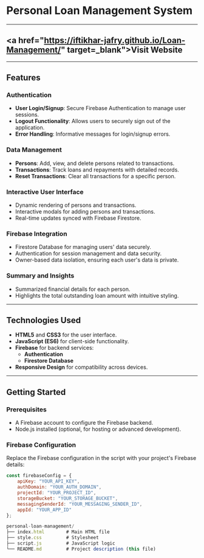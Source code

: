 # Personal Loan Management System
---
## <a href="https://iftikhar-jafry.github.io/Loan-Management/" target=_blank">Visit Website</a>

---

## Features

### Authentication
- **User Login/Signup**: Secure Firebase Authentication to manage user sessions.
- **Logout Functionality**: Allows users to securely sign out of the application.
- **Error Handling**: Informative messages for login/signup errors.

### Data Management
- **Persons**: Add, view, and delete persons related to transactions.
- **Transactions**: Track loans and repayments with detailed records.
- **Reset Transactions**: Clear all transactions for a specific person.

### Interactive User Interface
- Dynamic rendering of persons and transactions.
- Interactive modals for adding persons and transactions.
- Real-time updates synced with Firebase Firestore.

### Firebase Integration
- Firestore Database for managing users' data securely.
- Authentication for session management and data security.
- Owner-based data isolation, ensuring each user's data is private.

### Summary and Insights
- Summarized financial details for each person.
- Highlights the total outstanding loan amount with intuitive styling.

---

## Technologies Used

- **HTML5** and **CSS3** for the user interface.
- **JavaScript (ES6)** for client-side functionality.
- **Firebase** for backend services:
  - **Authentication**
  - **Firestore Database**
- **Responsive Design** for compatibility across devices.

---

## Getting Started

### Prerequisites
- A Firebase account to configure the Firebase backend.
- Node.js installed (optional, for hosting or advanced development).

### Firebase Configuration
Replace the Firebase configuration in the script with your project's Firebase details:
```javascript
const firebaseConfig = {
    apiKey: "YOUR_API_KEY",
    authDomain: "YOUR_AUTH_DOMAIN",
    projectId: "YOUR_PROJECT_ID",
    storageBucket: "YOUR_STORAGE_BUCKET",
    messagingSenderId: "YOUR_MESSAGING_SENDER_ID",
    appId: "YOUR_APP_ID"
};

personal-loan-management/
├── index.html        # Main HTML file
├── style.css         # Stylesheet
├── script.js         # JavaScript logic
└── README.md         # Project description (this file)
